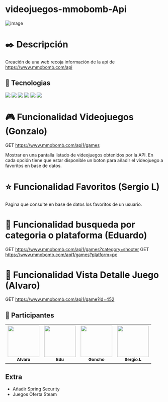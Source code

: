 # videojuegos-mmobomb-Api

![image](https://user-images.githubusercontent.com/117438320/217796002-97df117f-4eef-486a-ab90-423afc7972ce.png)


# ✒️ Descripción

Creación de una web recoja información de la api de https://www.mmobomb.com/api




## 🔧 Tecnologias
![](https://img.shields.io/badge/Spring-6DB33F?style=for-the-badge&logo=spring&logoColor=white)
![](https://img.shields.io/badge/MySQL-00000F?style=for-the-badge&logo=mysql&logoColor=white)
![](https://img.shields.io/badge/HTML5-E34F26?style=for-the-badge&logo=html5&logoColor=white)
![](https://img.shields.io/badge/CSS-239120?&style=for-the-badge&logo=css3&logoColor=white)
![](https://img.shields.io/badge/Java-ED8B00?style=for-the-badge&logo=java&logoColor=white)
![](https://img.shields.io/badge/Bootstrap-563D7C?style=for-the-badge&logo=bootstrap&logoColor=white)



# :video_game: Funcionalidad Videojuegos  (Gonzalo)

GET https://www.mmobomb.com/api1/games

Mostrar en una pantalla listado de videojuegos obtenidos por la API. 
En cada opción tiene que estar disponible un boton para añadir el videojuego a favoritos en base de datos.


# :star: Funcionalidad Favoritos (Sergio L)

Pagina que consulte en base de datos los favoritos de un usuario.


# :bookmark_tabs: Funcionalidad busqueda por categoria o plataforma (Eduardo)

GET https://www.mmobomb.com/api1/games?category=shooter
GET https://www.mmobomb.com/api1/games?platform=pc


# :game_die: Funcionalidad Vista Detalle Juego (Alvaro) 

GET https://www.mmobomb.com/api1/game?id=452



## :pineapple: Participantes


<table>
  <tbody>
    <tr>
      <td align="center"><a href="https://github.com/AlvaroLozoya"><img src="https://github.com/AlvaroLozoya.png?size=115" width="100px;" /><br /><sub><b>Alvaro</b></sub></a><br /></td>
      <td align="center"><a href="https://github.com/EDD-G5"><img src="https://github.com/EDD-G5.png?size=115" width="100px;" /><br /><sub><b>Edu</b></sub></a><br /></td>
      <td align="center"><a href="https://github.com/Gonxos"><img src="https://github.com/Gonxos.png?size=115" width="100px;" /><br /><sub><b>Goncho</b></sub></a><br /></td>
      <td align="center"><a href="https://github.com/Slacllop"><img src="https://github.com/Slacllop.png?size=115" width="100px;" /><br /><sub><b>Sergio L</b></sub></a><br /></td>
    </tr>
   </tbody>
</table>

##  Extra

- Añadir Spring Security
- Juegos Oferta Steam
